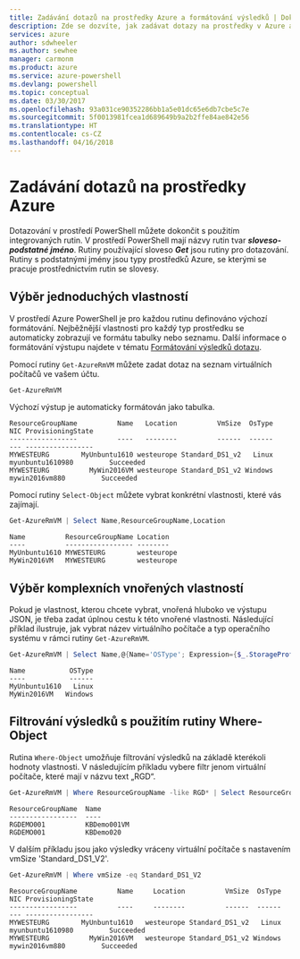 ```yaml
---
title: Zadávání dotazů na prostředky Azure a formátování výsledků | Dokumentace Microsoftu
description: Zde se dozvíte, jak zadávat dotazy na prostředky v Azure a jak formátovat výsledky.
services: azure
author: sdwheeler
ms.author: sewhee
manager: carmonm
ms.product: azure
ms.service: azure-powershell
ms.devlang: powershell
ms.topic: conceptual
ms.date: 03/30/2017
ms.openlocfilehash: 93a031ce90352286bb1a5e01dc65e6db7cbe5c7e
ms.sourcegitcommit: 5f0013981fcea1d689649b9a2b2ffe84ae842e56
ms.translationtype: HT
ms.contentlocale: cs-CZ
ms.lasthandoff: 04/16/2018
---
```

# <a name="querying-for-azure-resources"></a>Zadávání dotazů na prostředky Azure

Dotazování v prostředí PowerShell můžete dokončit s použitím integrovaných rutin. V prostředí PowerShell mají názvy rutin tvar  **_sloveso-podstatné jméno_**. Rutiny používající sloveso **_Get_** jsou rutiny pro dotazování. Rutiny s podstatnými jmény jsou typy prostředků Azure, se kterými se pracuje prostřednictvím rutin se slovesy.


## <a name="selecting-simple-properties"></a>Výběr jednoduchých vlastností

V prostředí Azure PowerShell je pro každou rutinu definováno výchozí formátování. Nejběžnější vlastnosti pro každý typ prostředku se automaticky zobrazují ve formátu tabulky nebo seznamu. Další informace o formátování výstupu najdete v tématu [Formátování výsledků dotazu](formatting-output.md).

Pomocí rutiny `Get-AzureRmVM` můžete zadat dotaz na seznam virtuálních počítačů ve vašem účtu.

```powershell
Get-AzureRmVM
```

Výchozí výstup je automaticky formátován jako tabulka.

```
ResourceGroupName          Name   Location          VmSize  OsType              NIC ProvisioningState
-----------------          ----   --------          ------  ------              --- -----------------
MYWESTEURG        MyUnbuntu1610 westeurope Standard_DS1_v2   Linux myunbuntu1610980         Succeeded
MYWESTEURG          MyWin2016VM westeurope Standard_DS1_v2 Windows   mywin2016vm880         Succeeded
```

Pomocí rutiny `Select-Object` můžete vybrat konkrétní vlastnosti, které vás zajímají.

```powershell
Get-AzureRmVM | Select Name,ResourceGroupName,Location
```

```
Name          ResourceGroupName Location
----          ----------------- --------
MyUnbuntu1610 MYWESTEURG        westeurope
MyWin2016VM   MYWESTEURG        westeurope
```

## <a name="selecting-complex-nested-properties"></a>Výběr komplexních vnořených vlastností

Pokud je vlastnost, kterou chcete vybrat, vnořená hluboko ve výstupu JSON, je třeba zadat úplnou cestu k této vnořené vlastnosti. Následující příklad ilustruje, jak vybrat název virtuálního počítače a typ operačního systému v rámci rutiny `Get-AzureRmVM`.

```powershell
Get-AzureRmVM | Select Name,@{Name='OSType'; Expression={$_.StorageProfile.OSDisk.OSType}}
```

```
Name           OSType
----           ------
MyUnbuntu1610   Linux
MyWin2016VM   Windows
```

## <a name="filter-result-using-the-where-object-cmdlet"></a>Filtrování výsledků s použitím rutiny Where-Object

Rutina `Where-Object` umožňuje filtrování výsledků na základě kterékoli hodnoty vlastnosti. V následujícím příkladu vybere filtr jenom virtuální počítače, které mají v názvu text „RGD“.

```powershell
Get-AzureRmVM | Where ResourceGroupName -like RGD* | Select ResourceGroupName,Name
```

```
ResourceGroupName  Name
-----------------  ----
RGDEMO001          KBDemo001VM
RGDEMO001          KBDemo020
```

V dalším příkladu jsou jako výsledky vráceny virtuální počítače s nastavením vmSize 'Standard_DS1_V2'.

```powershell
Get-AzureRmVM | Where vmSize -eq Standard_DS1_V2
```

```
ResourceGroupName          Name     Location          VmSize  OsType              NIC ProvisioningState
-----------------          ----     --------          ------  ------              --- -----------------
MYWESTEURG        MyUnbuntu1610   westeurope Standard_DS1_v2   Linux myunbuntu1610980         Succeeded
MYWESTEURG          MyWin2016VM   westeurope Standard_DS1_v2 Windows   mywin2016vm880         Succeeded
```
